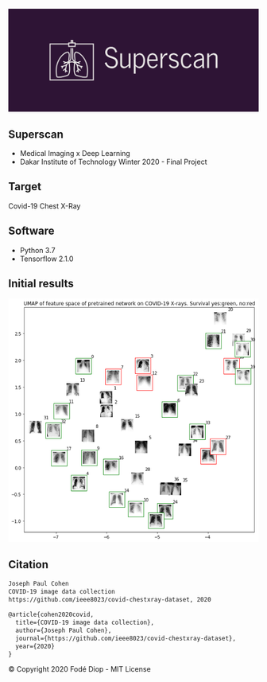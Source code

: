![Superscan](assets/cover.png)

## Superscan
* Medical Imaging x Deep Learning
* Dakar Institute of Technology Winter 2020 - Final Project

## Target
Covid-19 Chest X-Ray

## Software
* Python 3.7
* Tensorflow 2.1.0

## Initial results

![](docs/covid-xray-umap.png)

## Citation

```
Joseph Paul Cohen
COVID-19 image data collection
https://github.com/ieee8023/covid-chestxray-dataset, 2020
```

```
@article{cohen2020covid,
  title={COVID-19 image data collection},
  author={Joseph Paul Cohen},
  journal={https://github.com/ieee8023/covid-chestxray-dataset},
  year={2020}
}
```

© Copyright 2020 Fodé Diop - MIT License

